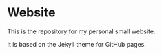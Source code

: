 # Website
This is the repository for my personal small website.

It is based on the Jekyll theme for GitHub pages.
